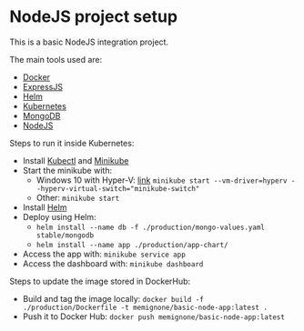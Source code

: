 # NodeJS project setup
This is a basic NodeJS integration project.

The main tools used are:
- [Docker](https://hub.docker.com/)
- [ExpressJS](https://expressjs.com/)
- [Helm](https://docs.helm.sh/)
- [Kubernetes](https://kubernetes.io/docs/)
- [MongoDB](https://docs.mongodb.com/)
- [NodeJS](https://nodejs.org/en/docs/)

Steps to run it inside Kubernetes:
- Install [Kubectl](https://kubernetes.io/docs/tasks/tools/install-kubectl/) and [Minikube](https://kubernetes.io/docs/tasks/tools/install-minikube/)
- Start the minikube with:
    - Windows 10 with Hyper-V: [link](https://medium.com/@JockDaRock/minikube-on-windows-10-with-hyper-v-6ef0f4dc158c) `minikube start --vm-driver=hyperv --hyperv-virtual-switch="minikube-switch"`
    - Other: `minikube start`
- Install [Helm](https://docs.helm.sh/using_helm/#quickstart)
- Deploy using Helm:
    - `helm install --name db -f ./production/mongo-values.yaml stable/mongodb`
    - `helm install --name app ./production/app-chart/`
- Access the app with: `minikube service app`
- Access the dashboard with: `minikube dashboard`

Steps to update the image stored in DockerHub:
- Build and tag the image locally: `docker build -f ./production/Dockerfile -t memignone/basic-node-app:latest .`
- Push it to Docker Hub: `docker push memignone/basic-node-app:latest`